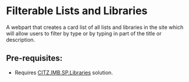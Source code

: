 # Filterable Lists and Libraries

A webpart that creates a card list of all lists and libraries in the site which will allow users to filter by type or by typing in part of the title or description.

## Pre-requisites:
- Requires [CITZ.IMB.SP.Libraries](../libraries) solution.
